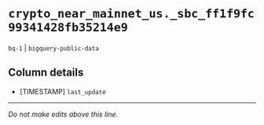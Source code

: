 # `crypto_near_mainnet_us._sbc_ff1f9fc99341428fb35214e9`
`bq-1` | `bigquery-public-data`

## Column details
* [TIMESTAMP] `last_update`

-------------------------------------------------------------------------------
*Do not make edits above this line.*
